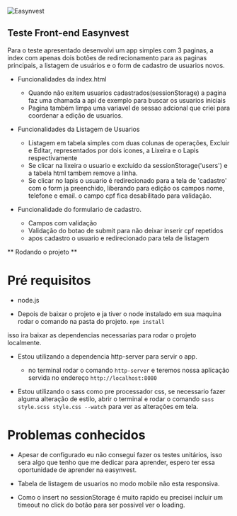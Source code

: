 ![Easynvest](https://user-images.githubusercontent.com/8808895/46966234-81191d00-d083-11e8-8da3-63d1f12e4365.png)

## Teste Front-end Easynvest
Para o teste apresentado desenvolvi um app simples com 3 paginas, a index com apenas dois botões de redirecionamento para as paginas principais, a listagem de usuários e o form de cadastro de usuarios novos.

- Funcionalidades da index.html
  * Quando não exitem usuarios cadastrados(sessionStorage) a pagina faz uma chamada a api de exemplo para buscar os usuarios iniciais
  * Pagina também limpa uma variavel de sessao adcional que criei para coordenar a edição de usuarios.

- Funcionalidades da Listagem de Usuarios
  * Listagem em tabela simples com duas colunas de operações, Excluir e Editar, representados por dois icones, a Lixeira e o Lapis respectivamente
  * Se clicar na lixeira o usuario e excluido da sessionStorage('users') e a tabela html tambem remove a linha.
  * Se clicar no lapis o usuario é redirecionado para a tela de 'cadastro' com o form ja preenchido, liberando para edição os campos nome, telefone e email. o campo cpf fica desabilitado para validação.

- Funcionalidade do formulario de cadastro.
  * Campos com validação
  * Validação do botao de submit para não deixar inserir cpf repetidos
  * apos cadastro o usuario e redirecionado para tela de listagem


** Rodando o projeto **

# Pré requisitos

  * node.js 

- Depois de baixar o projeto e ja tiver o node instalado em sua maquina rodar o comando na pasta do projeto.
 `npm install`

 isso ira baixar as dependencias necessarias para rodar o projeto localmente.

- Estou utilizando a dependencia http-server para servir o app.
  * no terminal rodar o comando `http-server` e teremos nossa aplicação servida no endereço `http://localhost:8080`

- Estou utilizando o sass como pre processador css, se necessario fazer alguma alteração de estilo, abrir o terminal e rodar o comando `sass style.scss style.css --watch` para ver as alterações em tela. 

# Problemas conhecidos

- Apesar de configurado eu não consegui fazer os testes unitários, isso sera algo que tenho que me dedicar para aprender, espero ter essa oportunidade de aprender na easynvest.

- Tabela de listagem de usuarios no modo mobile não esta responsiva.

- Como o insert no sessionStorage é muito rapido eu precisei incluir um timeout no click do botão para ser possivel ver o loading.